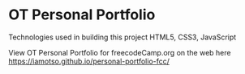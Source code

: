 # OT Personal Portfolio


Technologies used in building this project
 HTML5, CSS3, JavaScript

View OT Personal Portfolio for freecodeCamp.org on the web here https://iamotso.github.io/personal-portfolio-fcc/
